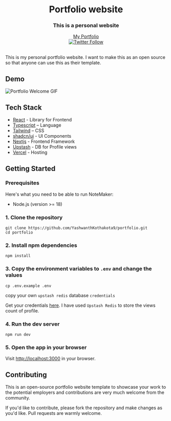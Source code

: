 <div align='center'>
    <h1 align='center'>Portfolio website</h1>
    <h3>This is a personal website</h3>
</div>

<div align='center'>
    <a href="https://yashwanth-portfolio.vercel.app/">My Portfolio</a>
</div>

<div align='center'>
    <a href="https://twitter.com/Yashcsp22"><img alt="Twitter Follow" src="https://img.shields.io/twitter/follow/Yashcsp22"></a>
</div>

<br/>

This is my personal portfolio website. I want to make this as an open source so that anyone can use this as their template.

## Demo

![Portfolio Welcome GIF](.github/images/portfolio.gif)

## Tech Stack

- [React](https://react.dev/) - Library for Frontend
- [Typescript](https://www.typescriptlang.org/) – Language
- [Tailwind](https://tailwindcss.com/) – CSS
- [shadcn/ui](https://ui.shadcn.com) - UI Components
- [Nextjs](https://nextjs.org/) - Frontend Framework
- [Upstash](https://upstash.com/) - DB for Profile views
- [Vercel](https://vercel.com/) - Hosting

## Getting Started

### Prerequisites

Here's what you need to be able to run NoteMaker:

- Node.js (version >= 18)

### 1. Clone the repository

```shell
git clone https://github.com/YashwanthKothakota9/portfolio.git
cd portfolio
```

### 2. Install npm dependencies

```shell
npm install
```

### 3. Copy the environment variables to `.env` and change the values

```shell
cp .env.example .env
```

copy your own `upstash redis` database `credentials`

Get your credentials [here](https://upstash.com/). I have used `Upstash Redis` to store the views count of profile.

### 4. Run the dev server

```shell
npm run dev
```

### 5. Open the app in your browser

Visit [http://localhost:3000](http://localhost:3000) in your browser.

## Contributing

This is an open-source portfolio website template to showcase your work to the potential employers and contributions are very much welcome from the community.

If you'd like to contribute, please fork the repository and make changes as you'd like. Pull requests are warmly welcome.
